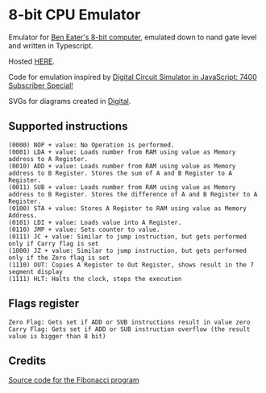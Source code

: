# 8-bit CPU Emulator
Emulator for [Ben Eater's 8-bit computer](https://www.youtube.com/playlist?list=PLowKtXNTBypGqImE405J2565dvjafglHU), emulated down to nand gate level and written in Typescript.

Hosted [HERE](https://connors-sk.github.io/8-bit-cpu-simulator/).

Code for emulation inspired by [Digital Circuit Simulator in JavaScript: 7400 Subscriber Special!](https://www.youtube.com/watch?v=anZPHeA0WKU&t=7s&ab_channel=LowByteProductions)

SVGs for diagrams created in [Digital](https://github.com/hneemann/Digital).

## Supported instructions
```
(0000) NOP + value: No Operation is performed.
(0001) LDA + value: Loads number from RAM using value as Memory address to A Register.
(0010) ADD + value: Loads number from RAM using value as Memory address to B Register. Stores the sum of A and B Register to A Register.
(0011) SUB + value: Loads number from RAM using value as Memory address to B Register. Stores the difference of A and B Register to A Register.
(0100) STA + value: Stores A Register to RAM using value as Memory Address.
(0101) LDI + value: Loads value into A Register.
(0110) JMP + value: Sets counter to value.
(0111) JC + value: Similar to jump instruction, but gets performed only if Carry flag is set
(1000) JZ + value: Similar to jump instruction, but gets performed only if the Zero flag is set
(1110) OUT: Copies A Register to Out Register, shows result in the 7 segment display
(1111) HLT: Halts the clock, stops the execution
```

## Flags register
```
Zero Flag: Gets set if ADD or SUB instructions result in value zero
Carry Flag: Gets set if ADD or SUB instruction overflow (the result value is bigger than 8 bit)
```

## Credits
[Source code for the Fibonacci program](https://theshamblog.com/programs-and-more-commands-for-the-ben-eater-8-bit-breadboard-computer/)

